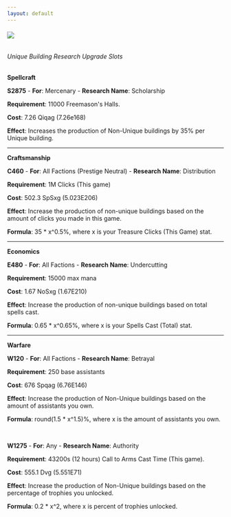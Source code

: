 ```yaml
---
layout: default
---
```


###### [![](/realm/img/picks/ResearchTopPage.png)](/realm/ResearchUpgrades/)

###### Unique Building Research Upgrade Slots

**Spellcraft**

**S2875** - **For**: Mercenary - **Research Name**: Scholarship 

**Requirement**: 11000 Freemason's Halls.  

**Cost**: 7.26 Qiqag (7.26e168) 

**Effect**: Increases the production of Non-Unique buildings by 35% per Unique building.

---

**Craftsmanship**

**C460** - **For**: All Factions (Prestige Neutral) - **Research Name**: Distribution 

**Requirement**: 1M Clicks (This game) 

**Cost**: 502.3 SpSxg (5.023E206) 

**Effect**: Increase the production of non-unique buildings based on the amount of clicks you made in this game. 

**Formula**: 35 * x^0.5%, where x is your Treasure Clicks (This Game) stat.

---

**Economics**

**E480** - **For**: All Factions - **Research Name**: Undercutting 

**Requirement**: 15000 max mana 

**Cost**: 1.67 NoSxg (1.67E210) 

**Effect**: Increase the production of non-unique buildings based on total spells cast. 

**Formula**: 0.65 * x^0.65%, where x is your Spells Cast (Total) stat.

---

**Warfare**

**W120** - **For**: All Factions - **Research Name**: Betrayal 

**Requirement**: 250 base assistants 

**Cost**: 676 Spqag (6.76E146) 

**Effect**: Increase the production of Non-Unique buildings based on the amount of assistants you own. 

**Formula**: round(1.5 * x^1.5)%, where x is the amount of assistants you own.

&nbsp;

**W1275** - **For**: Any - **Research Name**: Authority

**Requirement**: 43200s (12 hours) Call to Arms Cast Time (This game).

**Cost**: 555.1 Dvg (5.551E71)

**Effect**: Increase the production of Non-Unique buildings based on the percentage of trophies you unlocked.

**Formula**: 0.2 * x^2, where x is percent of trophies unlocked.
